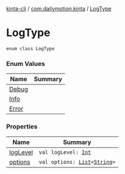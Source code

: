 [kinta-cli](../../index.md) / [com.dailymotion.kinta](../index.md) / [LogType](./index.md)

# LogType

`enum class LogType`

### Enum Values

| Name | Summary |
|---|---|
| [Debug](-debug.md) |  |
| [Info](-info.md) |  |
| [Error](-error.md) |  |

### Properties

| Name | Summary |
|---|---|
| [logLevel](log-level.md) | `val logLevel: `[`Int`](https://kotlinlang.org/api/latest/jvm/stdlib/kotlin/-int/index.html) |
| [options](options.md) | `val options: `[`List`](https://kotlinlang.org/api/latest/jvm/stdlib/kotlin.collections/-list/index.html)`<`[`String`](https://kotlinlang.org/api/latest/jvm/stdlib/kotlin/-string/index.html)`>` |
